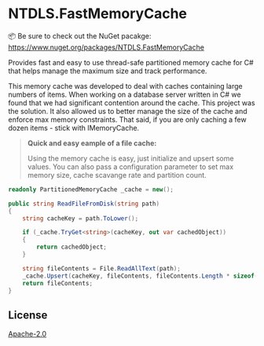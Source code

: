 # NTDLS.FastMemoryCache

📦 Be sure to check out the NuGet pacakge: https://www.nuget.org/packages/NTDLS.FastMemoryCache

Provides fast and easy to use thread-safe partitioned memory cache for C# that helps manage the maximum size and track performance.

This memory cache was developed to deal with caches containing large numbers of items. When working on a database server written in C# we found that we had significant contention around the cache. This project was the solution. It also allowed us to better manage the size of the cache and enforce max memory constraints. That said, if you are only caching a few dozen items - stick with IMemoryCache.


>**Quick and easy eample of a file cache:**
>
>Using the memory cache is easy, just initialize and upsert some values.
> You can also pass a configuration parameter to set max memory size, cache scavange rate and partition count.
```csharp
readonly PartitionedMemoryCache _cache = new();

public string ReadFileFromDisk(string path)
{
    string cacheKey = path.ToLower();

    if (_cache.TryGet<string>(cacheKey, out var cachedObject))
    {
        return cachedObject;
    }

    string fileContents = File.ReadAllText(path);
    _cache.Upsert(cacheKey, fileContents, fileContents.Length * sizeof(char));
    return fileContents;
}
```

## License
[Apache-2.0](https://choosealicense.com/licenses/apache-2.0/)
